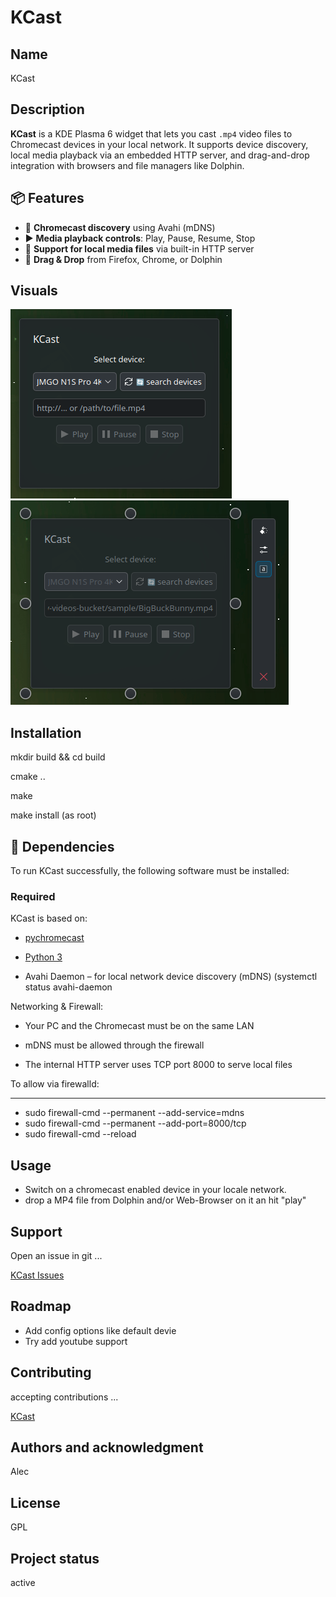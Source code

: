 # KCast


## Name
KCast

## Description
**KCast** is a KDE Plasma 6 widget that lets you cast `.mp4` video files to Chromecast devices in your local network.
It supports device discovery, local media playback via an embedded HTTP server, and drag-and-drop integration with browsers and file managers like Dolphin.


## 📦 Features

- 📡 **Chromecast discovery** using Avahi (mDNS)
- ▶️ **Media playback controls**: Play, Pause, Resume, Stop
- 📂 **Support for local media files** via built-in HTTP server
- 🧲 **Drag & Drop** from Firefox, Chrome, or Dolphin


## Visuals
![KCast Plasmoid](KCast.png)
![KCast Plasmoid config](KCast_ready.png)


## Installation
mkdir build && cd build

cmake ..

make

make install (as root)

## 🧠 Dependencies

To run KCast successfully, the following software must be installed:

### Required

KCast is based on:

- [pychromecast](https://github.com/home-assistant-libs/pychromecast)

- [Python 3](https://www.python.org/)

- Avahi Daemon – for local network device discovery (mDNS) (systemctl status avahi-daemon

Networking & Firewall:


- Your PC and the Chromecast must be on the same LAN

- mDNS must be allowed through the firewall

- The internal HTTP server uses TCP port 8000 to serve local files

To allow via firewalld:
_______________________

- sudo firewall-cmd --permanent --add-service=mdns
- sudo firewall-cmd --permanent --add-port=8000/tcp
- sudo firewall-cmd --reload


## Usage

- Switch on a chromecast enabled device in your locale network.
- drop a MP4 file from Dolphin and/or Web-Browser on it an hit "play"

## Support
Open an issue in git ...

[KCast Issues](https://www.opencode.net/agundur/kcast/-/issues)


## Roadmap

- Add config options like default devie
- Try add youtube support


## Contributing
accepting contributions ...

[KCast](https://www.opencode.net/agundur/kcast)


## Authors and acknowledgment
Alec

## License
GPL


## Project status
active
